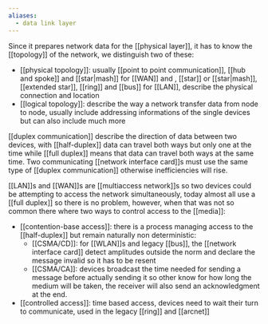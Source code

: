```yaml
---
aliases:
  - data link layer
---
```


Since it prepares network data for the [[physical layer]], it has to know the [[topology]] of the network, we distinguish two of these:
- [[physical topology]]: usually [[point to point communication]], [[hub and spoke]] and [[star|mash]] for [[WAN]] and , [[star]] or [[star|mash]], [[extended star]], [[ring]] and [[bus]] for [[LAN]],  describe the physical connection and location
- [[logical topology]]: describe the way a network transfer data from node to node, usually include addressing informations of the single devices but can also include much more


[[duplex communication]] describe the direction of data between two devices, with [[half-duplex]] data can travel both ways but only one at the time while [[full duplex]] means that data can travel both ways at the same time. Two communicating [[network interface card]]s must use the same type of [[duplex communication]] otherwise inefficiencies will rise.

[[LAN]]s and [[WAN]]s are [[multiaccess network]]s so two devices could be attempting to access the network simultaneously, today almost all use a [[full duplex]] so there is no problem, however, when that was not so common there where two ways to control access to the [[media]]:
- [[contention-base access]]: there is a process managing access to the [[half-duplex]] but remain naturally non deterministic:
	- [[CSMA/CD]]: for [[WLAN]]s and legacy [[bus]], the [[network interface card]] detect amplitudes outside the norm and declare the message invalid so it has to be resent
	- [[CSMA/CA]]: devices broadcast the time needed for sending a message before actually sending it so other know for how long the medium will be taken, the receiver will also send an acknowledgment at the end.
- [[controlled access]]: time based access, devices need to wait their turn to communicate, used in the legacy [[ring]] and [[arcnet]]

